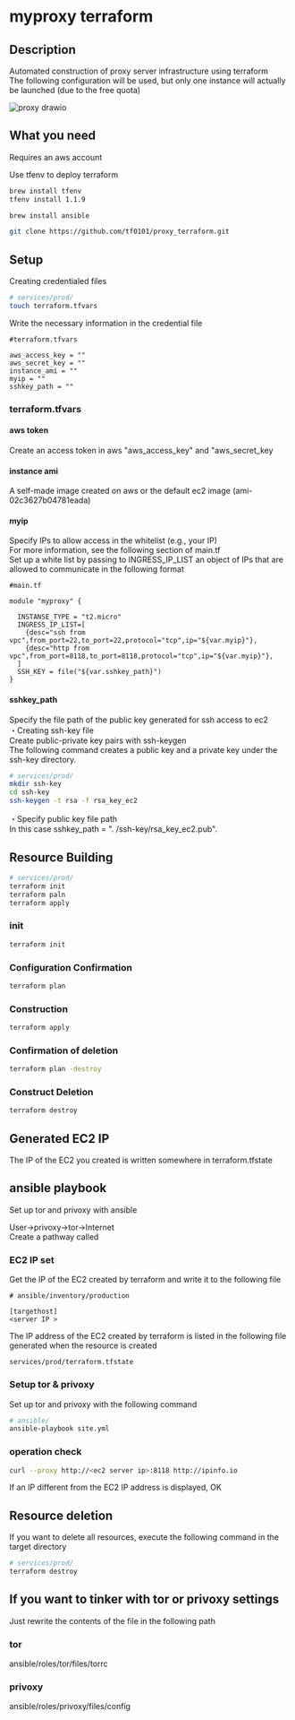 # myproxy terraform
## Description
Automated construction of proxy server infrastructure using terraform  
The following configuration will be used, but only one instance will actually be launched (due to the free quota)  

![proxy drawio](https://user-images.githubusercontent.com/35088230/172534113-9d0ccae2-90cc-4075-bb83-993d77a8b744.png)

## What you need

Requires an aws account  

Use tfenv to deploy terraform  
```bash
brew install tfenv
tfenv install 1.1.9
```

```bash
brew install ansible
```

```bash
git clone https://github.com/tf0101/proxy_terraform.git
```


## Setup
Creating credentialed files  

```bash
# services/prod/
touch terraform.tfvars
```

Write the necessary information in the credential file  

```
#terraform.tfvars

aws_access_key = ""
aws_secret_key = ""
instance_ami = ""
myip = ""
sshkey_path = ""
```
### terraform.tfvars
#### aws token
Create an access token in aws "aws_access_key" and "aws_secret_key  

#### instance ami
A self-made image created on aws or the default ec2 image (ami-02c3627b04781eada)

#### myip
Specify IPs to allow access in the whitelist (e.g., your IP)  
For more information, see the following section of main.tf  
Set up a white list by passing to INGRESS_IP_LIST an object of IPs that are allowed to communicate in the following format  

```
#main.tf

module "myproxy" {
  
  INSTANSE_TYPE = "t2.micro"
  INGRESS_IP_LIST=[
    {desc="ssh from vpc",from_port=22,to_port=22,protocol="tcp",ip="${var.myip}"},
    {desc="http from vpc",from_port=8118,to_port=8118,protocol="tcp",ip="${var.myip}"},
  ]
  SSH_KEY = file("${var.sshkey_path}")
}
```

#### sshkey_path
Specify the file path of the public key generated for ssh access to ec2  
・Creating ssh-key file  
Create public-private key pairs with ssh-keygen  
The following command creates a public key and a private key under the ssh-key directory.  
```bash
# services/prod/
mkdir ssh-key
cd ssh-key
ssh-keygen -t rsa -f rsa_key_ec2
```

・Specify public key file path  
In this case sshkey_path = ". /ssh-key/rsa_key_ec2.pub".  


## Resource Building

```bash
# services/prod/
terraform init
terraform paln
terraform apply
```

### init
```bash
terraform init
```

### Configuration Confirmation
```bash
terraform plan
```

### Construction
```bash
terraform apply
```

### Confirmation of deletion
```bash
terraform plan -destroy
```

### Construct Deletion
```bash
terraform destroy
```

## Generated EC2 IP
The IP of the EC2 you created is written somewhere in terraform.tfstate  

## ansible playbook
Set up tor and privoxy with ansible  

User→privoxy→tor→Internet  
Create a pathway called  

### EC2 IP set
Get the IP of the EC2 created by terraform and write it to the following file  

```
# ansible/inventory/production

[targethost]
<server IP >
```

The IP address of the EC2 created by terraform is listed in the following file generated when the resource is created  
```
services/prod/terraform.tfstate
```

### Setup tor & privoxy
Set up tor and privoxy with the following command  
```bash
# ansible/
ansible-playbook site.yml
```

### operation check
```bash
curl --proxy http://<ec2 server ip>:8118 http://ipinfo.io
```
If an IP different from the EC2 IP address is displayed, OK  

## Resource deletion
If you want to delete all resources, execute the following command in the target directory  
```bash
# services/prod/
terraform destroy
```

## If you want to tinker with tor or privoxy settings
Just rewrite the contents of the file in the following path  

### tor
ansible/roles/tor/files/torrc  

### privoxy
ansible/roles/privoxy/files/config  
